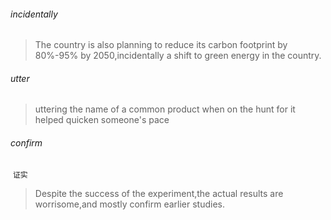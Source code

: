 ###### incidentally

> The country is also planning to reduce its carbon footprint by 80%-95% by 2050,incidentally a shift to green energy in the country.

###### utter

> uttering the name of a common product when on the hunt for it helped quicken someone's pace

###### confirm

​	`证实`

> Despite the success of the experiment,the actual results are worrisome,and mostly confirm earlier studies.

